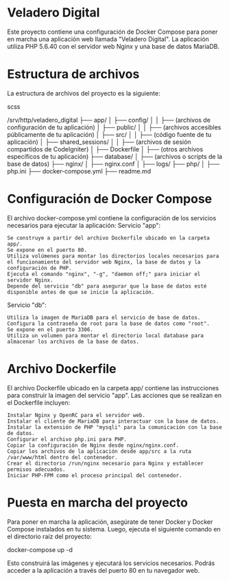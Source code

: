 # Veladero Digital

Este proyecto contiene una configuración de Docker Compose para poner en marcha una aplicación web llamada "Veladero Digital". La aplicación utiliza PHP 5.6.40 con el servidor web Nginx y una base de datos MariaDB.

# Estructura de archivos

La estructura de archivos del proyecto es la siguiente:

scss

/srv/http/veladero_digital
├── app/
│   ├── config/
│   │   ├── (archivos de configuración de tu aplicación)
│   ├── public/
│   │   ├── (archivos accesibles públicamente de tu aplicación)
│   ├── src/
│   │   ├── (código fuente de tu aplicación)
│   ├── shared_sessions/
│   │   ├── (archivos de sesión compartidos de CodeIgniter)
│   ├── Dockerfile
│   ├── (otros archivos específicos de tu aplicación)
├── database/
│   ├── (archivos o scripts de la base de datos)
├── nginx/
│   ├── nginx.conf
│   ├── logs/
├── php/
│   ├── php.ini
├── docker-compose.yml
├── readme.md

# Configuración de Docker Compose

El archivo docker-compose.yml contiene la configuración de los servicios necesarios para ejecutar la aplicación:
Servicio "app":

    Se construye a partir del archivo Dockerfile ubicado en la carpeta app/.
    Se expone en el puerto 80.
    Utiliza volúmenes para montar los directorios locales necesarios para el funcionamiento del servidor web Nginx, la base de datos y la configuración de PHP.
    Ejecuta el comando "nginx", "-g", "daemon off;" para iniciar el servidor Nginx.
    Depende del servicio "db" para asegurar que la base de datos esté disponible antes de que se inicie la aplicación.

Servicio "db":

    Utiliza la imagen de MariaDB para el servicio de base de datos.
    Configura la contraseña de root para la base de datos como "root".
    Se expone en el puerto 3306.
    Utiliza un volumen para montar el directorio local database para almacenar los archivos de la base de datos.

# Archivo Dockerfile

El archivo Dockerfile ubicado en la carpeta app/ contiene las instrucciones para construir la imagen del servicio "app". Las acciones que se realizan en el Dockerfile incluyen:

    Instalar Nginx y OpenRC para el servidor web.
    Instalar el cliente de MariaDB para interactuar con la base de datos.
    Instalar la extensión de PHP "mysqli" para la comunicación con la base de datos.
    Configurar el archivo php.ini para PHP.
    Copiar la configuración de Nginx desde nginx/nginx.conf.
    Copiar los archivos de la aplicación desde app/src a la ruta /var/www/html dentro del contenedor.
    Crear el directorio /run/nginx necesario para Nginx y establecer permisos adecuados.
    Iniciar PHP-FPM como el proceso principal del contenedor.

# Puesta en marcha del proyecto

Para poner en marcha la aplicación, asegúrate de tener Docker y Docker Compose instalados en tu sistema. Luego, ejecuta el siguiente comando en el directorio raíz del proyecto:

docker-compose up -d

Esto construirá las imágenes y ejecutará los servicios necesarios. Podrás acceder a la aplicación a través del puerto 80 en tu navegador web.